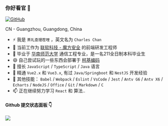 ### 你好看官 👋

[![GitHub](https://img.shields.io/badge/dynamic/json?logo=github&label=GitHub&labelColor=495867&color=495867&query=%24.data.totalSubs&url=https%3A%2F%2Fapi.spencerwoo.com%2Fsubstats%2F%3Fsource%3Dgithub%26queryKey%3Dhayschan&style=flat-square)](https://github.com/charleschan1998)

<!--**Mayandev/Mayandev** is a ✨ _special_ ✨ repository because its `README.md` (this file) appears on your GitHub profile.

Here are some ideas to get you started:

- 🔭 I’m currently working on ...
- 🌱 I’m currently learning ...
- 👯 I’m looking to collaborate on ...
- 🤔 I’m looking for help with ...
- 💬 Ask me about ...
- 📫 How to reach me: ...
- 😄 Pronouns: ...
- ⚡ Fun fact: ...
-->

CN - Guangzhou, Guangdong, China

- ⚡ 我是 `茶礼查理茬哩` ，英文名为 `Charles Chan`
- 🔭 当前工作为 [联软科技 - 魔方安全](https://www.leagsoft.com) 的前端研发工程师
- 🌱 毕业于 [华南师范大学](https://www.scnu.edu.cn/) 通信工程专业，是一名211全日制本科毕业生
- 😄 自己尝试玩的一些东西会部署于 [柯基编码](corgicoding.top)
- 💬 擅长 `JavaScript` / `TypeScript` / `Java` 语言
- 🤔 精通 `Vue2.x` 和 `Vue3.x`, 有过 `Java/Springboot` 和 `NestJS` 开发经验
- 🌱 其他技能： `Babel` / `Webpack` / `Eslint` / `VsCode` / `Jest` / `Antv G6` / `Antv X6` / `Echarts` / `NodeJS` / `Office` / `Git` / `Markdown` / `C`
- 📫 正在继续努力学习 `React` 和 算法..

#### Github 提交状态面板 👇

![](https://github-readme-stats.vercel.app/api?username=charleschan1998)
